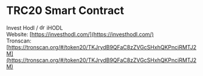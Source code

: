 # TRC20 Smart Contract
Invest Hodl  / <img src="https://investhodl.com/i/images/favicon.png" alt="drawing" width="15"/> iHODL <br>
Website: [https://investhodl.com/](https://investhodl.com/)<br>
Tronscan: [https://tronscan.org/#/token20/TKJrydB9QFaC8zZVGcSHxhQKPnciRMTJ2M](https://tronscan.org/#/token20/TKJrydB9QFaC8zZVGcSHxhQKPnciRMTJ2M)
